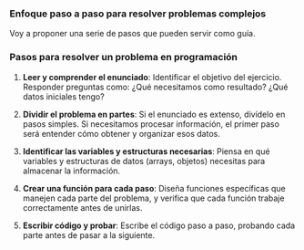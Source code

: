 ### **Enfoque paso a paso para resolver problemas complejos**

Voy a proponer una serie de pasos que pueden servir como guía.

### **Pasos para resolver un problema en programación**

1. **Leer y comprender el enunciado**: Identificar el objetivo del ejercicio. Responder preguntas como: ¿Qué necesitamos como resultado? ¿Qué datos iniciales tengo?

2. **Dividir el problema en partes**: Si el enunciado es extenso, divídelo en pasos simples. Si necesitamos procesar información, el primer paso será entender cómo obtener y organizar esos datos.

3. **Identificar las variables y estructuras necesarias**: Piensa en qué variables y estructuras de datos (arrays, objetos) necesitas para almacenar la información.

4. **Crear una función para cada paso**: Diseña funciones específicas que manejen cada parte del problema, y verifica que cada función trabaje correctamente antes de unirlas.

5. **Escribir código y probar**: Escribe el código paso a paso, probando cada parte antes de pasar a la siguiente.